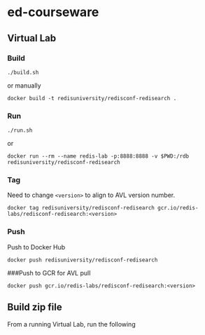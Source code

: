 # ed-courseware

## Virtual Lab

### Build

```
./build.sh
```

or manually

```
docker build -t redisuniversity/redisconf-redisearch .
```

### Run

```
./run.sh
```

or 

```
docker run --rm --name redis-lab -p:8888:8888 -v $PWD:/rdb redisuniversity/redisconf-redisearch
```

### Tag
Need to change `<version>` to align to AVL version number.

```
docker tag redisuniversity/redisconf-redisearch gcr.io/redis-labs/redisconf-redisearch:<version>
```

### Push

Push to Docker Hub

```
docker push redisuniversity/redisconf-redisearch
```

###Push to GCR for AVL pull

```
docker push gcr.io/redis-labs/redisconf-redisearch:<version>
```

## Build zip file

From a running Virtual Lab, run the following
